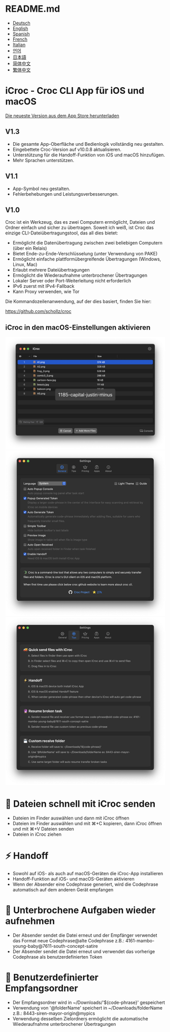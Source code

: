 # README.md
- [Deutsch](README.de.md)
- [English](README.md)
- [Spanish](README.es.md)
- [French](README.fr.md)
- [Italian](README.it.md)
- [언어](README.ko.md)
- [日本語](README.ja.md)
- [简体中文](README.zh_cn.md)
- [繁体中文](README.zh_tw.md)

# iCroc - Croc CLI App für iOS und macOS

[Die neueste Version aus dem App Store herunterladen](https://apps.apple.com/us/app/id6444355962)

V1.3
---
- Die gesamte App-Oberfläche und Bedienlogik vollständig neu gestalten.
- Eingebettete Croc-Version auf v10.0.8 aktualisieren.
- Unterstützung für die Handoff-Funktion von iOS und macOS hinzufügen.
- Mehr Sprachen unterstützen.

V1.1
---
- App-Symbol neu gestalten.
- Fehlerbehebungen und Leistungsverbesserungen.

V1.0
---
Croc ist ein Werkzeug, das es zwei Computern ermöglicht, Dateien und Ordner einfach und sicher zu übertragen. Soweit ich weiß, ist Croc das einzige CLI-Dateiübertragungstool, das all dies bietet:

- Ermöglicht die Datenübertragung zwischen zwei beliebigen Computern (über ein Relais)
- Bietet Ende-zu-Ende-Verschlüsselung (unter Verwendung von PAKE)
- Ermöglicht einfache plattformübergreifende Übertragungen (Windows, Linux, Mac)
- Erlaubt mehrere Dateiübertragungen
- Ermöglicht die Wiederaufnahme unterbrochener Übertragungen
- Lokaler Server oder Port-Weiterleitung nicht erforderlich
- IPv6 zuerst mit IPv4-Fallback
- Kann Proxy verwenden, wie Tor

Die Kommandozeilenanwendung, auf der dies basiert, finden Sie hier:

https://github.com/schollz/croc

## iCroc in den macOS-Einstellungen aktivieren
![macOS-iCroc-1](images/macos1.png)
![macOS-iCroc-2](images/macos2.png)
![macOS-iCroc-3](images/macos3.png)

# 🚚 Dateien schnell mit iCroc senden
- Dateien im Finder auswählen und dann mit iCroc öffnen
- Dateien im Finder auswählen und mit ⌘+C kopieren, dann iCroc öffnen und mit ⌘+V Dateien senden
- Dateien in iCroc ziehen

# ⚡ Handoff
- Sowohl auf iOS- als auch auf macOS-Geräten die iCroc-App installieren
- Handoff-Funktion auf iOS- und macOS-Geräten aktivieren
- Wenn der Absender eine Codephrase generiert, wird die Codephrase automatisch auf dem anderen Gerät empfangen

# 🔮 Unterbrochene Aufgaben wieder aufnehmen
- Der Absender sendet die Datei erneut und der Empfänger verwendet das Format neue Codephrase@alte Codephrase z.B.: 4161-mambo-young-baby@7611-south-concept-satire
- Der Absender sendet die Datei erneut und verwendet das vorherige Codephrase als benutzerdefinierten Token

# 💾 Benutzerdefinierter Empfangsordner
- Der Empfangsordner wird in ~/Downloads/'${code-phrase}' gespeichert
- Verwendung von '@folderName' speichert in ~/Downloads/folderName z.B.: 8443-siren-mayor-origin@mypics
- Verwendung desselben Zielordners ermöglicht die automatische Wiederaufnahme unterbrochener Übertragungen